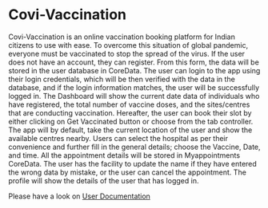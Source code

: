 # Covi-Vaccination

Covi-Vaccination is an online vaccination booking platform for Indian citizens
to use with ease. To overcome this situation of global pandemic, everyone
must be vaccinated to stop the spread of the virus. If the user does not have an
account, they can register. From this form, the data will be stored in the user
database in CoreData. The user can login to the app using their login
credentials, which will be then verified with the data in the database, and if
the login information matches, the user will be successfully logged in. The
Dashboard will show the current date data of individuals who have registered,
the total number of vaccine doses, and the sites/centres that are conducting
vaccination. Hereafter, the user can book their slot by either clicking on Get
Vaccinated button or choose from the tab controller. The app will by default,
take the current location of the user and show the available centres nearby.
Users can select the hospital as per their convenience and further fill in the
general details; choose the Vaccine, Date, and time. All the appointment
details will be stored in Myappointments CoreData. The user has the facility
to update the name if they have entered the wrong data by mistake, or the
user can cancel the appointment. The profile will show the details of the user
that has logged in.


Please have a look on [User Documentation](User%20Manual.pdf)
